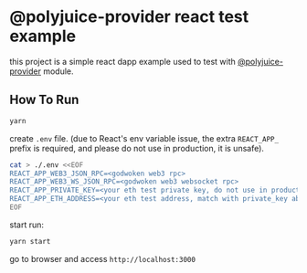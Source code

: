 # @polyjuice-provider react test example

this project is a simple react dapp example used to test with [@polyjuice-provider](https://github.com/nervosnetwork/polyjuice-provider) module.

## How To Run

```sh
yarn
```

create `.env` file. (due to React's env variable issue, the extra `REACT_APP_` prefix is required, and please do not use in production, it is unsafe).

```sh
cat > ./.env <<EOF
REACT_APP_WEB3_JSON_RPC=<godwoken web3 rpc>
REACT_APP_WEB3_WS_JSON_RPC=<godwoken web3 websocket rpc>
REACT_APP_PRIVATE_KEY=<your eth test private key, do not use in production>
REACT_APP_ETH_ADDRESS=<your eth test address, match with private_key above>
EOF
```

start run:

```sh
yarn start
```

go to browser and access `http://localhost:3000`
